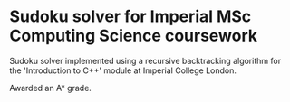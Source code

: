 # Sudoku solver for Imperial MSc Computing Science coursework 

Sudoku solver implemented using a recursive backtracking algorithm for the 'Introduction to C++' module at Imperial College London. 

Awarded an A* grade. 
